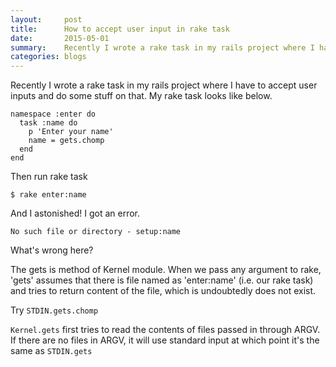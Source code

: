 ```yaml
---
layout:     post
title:      How to accept user input in rake task
date:       2015-05-01
summary:    Recently I wrote a rake task in my rails project where I have to accept user inputs and do some stuff on that. My rake task looks like below.
categories: blogs
---
```


Recently I wrote a rake task in my rails project where I have to accept user inputs and do some stuff on that. My rake task looks like below.

    namespace :enter do
      task :name do
        p 'Enter your name'
        name = gets.chomp
      end
    end

Then run rake task

    $ rake enter:name

And I astonished! I got an error.

    No such file or directory - setup:name

What's wrong here?

The gets is method of Kernel module. When we pass any argument to rake, 'gets' assumes that there is file named as 'enter:name' (i.e. our rake task) and tries to return content of the file, which is undoubtedly does not exist.

Try ```STDIN.gets.chomp```

```Kernel.gets``` first tries to read the contents of files passed in through ARGV. If there are no files in ARGV, it will use standard input at which point it's the same as ```STDIN.gets```
